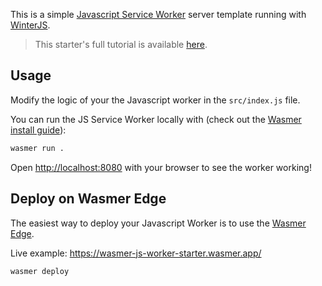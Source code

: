 This is a simple [Javascript Service Worker](https://python.org/) server template running with [WinterJS](https://github.com/wasmerio/winterjs).

> This starter's full tutorial is available [here](https://docs.wasmer.io/edge/quickstart/js-wintercg).

## Usage

Modify the logic of your the Javascript worker in the `src/index.js` file.

You can run the JS Service Worker locally with (check out the [Wasmer install guide](https://docs.wasmer.io/install)):

```bash
wasmer run .
```

Open [http://localhost:8080](http://localhost:8080) with your browser to see the worker working!


## Deploy on Wasmer Edge

The easiest way to deploy your Javascript Worker is to use the [Wasmer Edge](https://wasmer.io/products/edge).

Live example: https://wasmer-js-worker-starter.wasmer.app/

```bash
wasmer deploy
```
